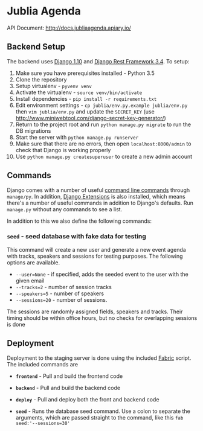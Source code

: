 # Jublia Agenda 

API Document: http://docs.jubliaagenda.apiary.io/ 

## Backend Setup 

The backend uses [Django 1.10][django] and [Django Rest Framework 3.4][rest-framework]. To setup: 

1. Make sure you have prerequisites installed - Python 3.5 
2. Clone the repository 
3. Setup virtualenv - `pyvenv venv` 
4. Activate the virtualenv - `source venv/bin/activate` 
5. Install dependencies - `pip install -r requirements.txt` 
6. Edit environment settings - `cp jublia/env.py.example jublia/env.py` then `vim jublia/env.py` and update the `SECRET_KEY` (use http://www.miniwebtool.com/django-secret-key-generator/)
7. Return to the project root and run `python manage.py migrate` to run the DB migrations
8. Start the server with `python manage.py runserver`
9. Make sure that there are no errors, then open `localhost:8000/admin` to check that Django is working properly
10. Use `python manage.py createsuperuser` to create a new admin account

## Commands 

Django comes with a number of useful [command line commands][commands] through `manage/py`. In addition, [Django Extensions][extensions] is also installed, which means there's a number of useful commands in addition to Django's defaults. Run `manage.py` without any commands to see a list. 
 
In addition to this we also define the following commands: 

### `seed` - seed database with fake data for testing 

This command will create a new user and generate a new event agenda with tracks, speakers and sessions for testing purposes. The following options are available. 

- `--user=None` - if specified, adds the seeded event to the user with the given email 
- `--tracks=2` - number of session tracks 
- `--speakers=5` - number of speakers 
- `--sessions=20` - number of sessions. 

The sessions are randomly assigned fields, speakers and tracks. Their timing should be within office hours, but no checks for overlapping sessions is done 

## Deployment 
 
Deployment to the staging server is done using the included [Fabric][fabric] script. The included commands are 

- **`frontend`** - Pull and build the frontend code 

- **`backend`** - Pull and build the backend code 

- **`deploy`** - Pull and deploy both the front and backend code 

- **`seed`** - Runs the database seed command. Use a colon to separate the arguments, which are passed straight to the command, like this `fab seed:'--sessions=30'`

[django]: https://www.djangoproject.com/
[rest-framework]: http://www.django-rest-framework.org/
[commands]: https://docs.djangoproject.com/en/1.10/ref/django-admin/#available-commands
[extensions]: https://django-extensions.readthedocs.io/
[fabric]: http://www.fabfile.org/installing.html
